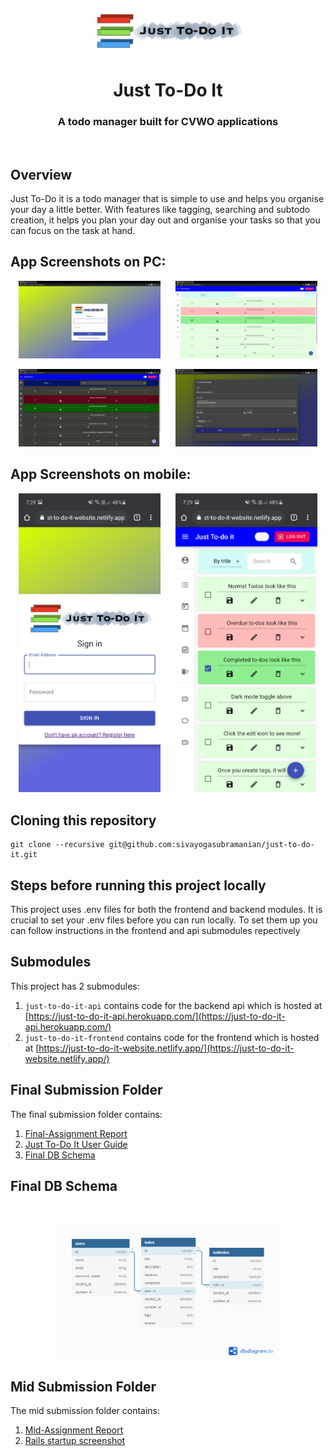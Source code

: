 <p align="center"><img width=50% src="./assets/logo.png"/></p>

<h1 align="center">Just To-Do It</h1>

<div align="center">

</div>

<h3 align="center">A todo manager built for CVWO applications</h3>
<br/>

## Overview

Just To-Do it is a todo manager that is simple to use and helps you organise your day a little better. With features like tagging, searching and subtodo creation, it helps you plan your day out and organise your tasks so that you can focus on the task at hand.

## App Screenshots on PC:

<p align="center">
  <img width=45% src="./assets/login.png">
  &nbsp;&nbsp;&nbsp;&nbsp;
  <img width=45% src="./assets/home.png">
</p>
<p align="center">
  <img width=45% src="./assets/homed.png">
  &nbsp;&nbsp;&nbsp;&nbsp;
  <img width=45% src="./assets/editd.png">
</p>

## App Screenshots on mobile:

<p align="center">
  <img width=45% src="./assets/loginm.jpg">
  &nbsp;&nbsp;&nbsp;&nbsp;
  <img width=45% src="./assets/homem.jpg">
</p>

## Cloning this repository

```git
git clone --recursive git@github.com:sivayogasubramanian/just-to-do-it.git
```

## Steps before running this project locally

This project uses .env files for both the frontend and backend modules. It is crucial to set your .env files before you can run locally. To set them up you can follow instructions in the frontend and api submodules repectively

## Submodules

This project has 2 submodules:

1. `just-to-do-it-api` contains code for the backend api which is hosted at [https://just-to-do-it-api.herokuapp.com/](https://just-to-do-it-api.herokuapp.com/)
2. `just-to-do-it-frontend` contains code for the frontend which is hosted at [https://just-to-do-it-website.netlify.app/](https://just-to-do-it-website.netlify.app/)

## Final Submission Folder

The final submission folder contains:

1. [Final-Assignment Report](./final-assignment-submission/final-submission-report.pdf)
2. [Just To-Do It User Guide](./final-assignment-submission/just-to-do-it-user-guide.pdf)
3. [Final DB Schema](./final-assignment-submission/final-db-schema.pdf)

## Final DB Schema

<br/>
<p align="center"><img width=70% src="./final-assignment-submission/final-db-schema.png" /></p>

## Mid Submission Folder

The mid submission folder contains:

1. [Mid-Assignment Report](./mid-assignment-submission/mid-submission-report.pdf)
2. [Rails startup screenshot](./mid-assignment-submission/rails-default-startup-screen.png)
